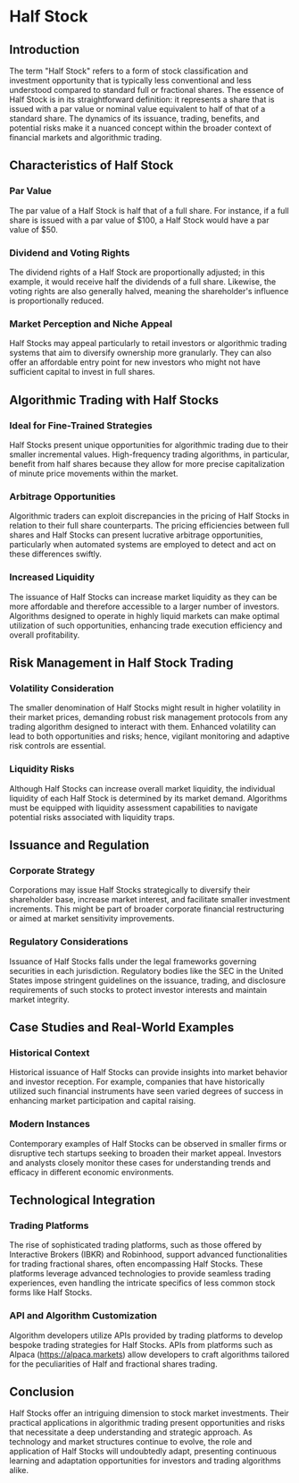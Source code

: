 # Half Stock

## Introduction
The term "Half Stock" refers to a form of stock classification and investment opportunity that is typically less conventional and less understood compared to standard full or fractional shares. The essence of Half Stock is in its straightforward definition: it represents a share that is issued with a par value or nominal value equivalent to half of that of a standard share. The dynamics of its issuance, trading, benefits, and potential risks make it a nuanced concept within the broader context of financial markets and algorithmic trading.

## Characteristics of Half Stock
### Par Value
The par value of a Half Stock is half that of a full share. For instance, if a full share is issued with a par value of $100, a Half Stock would have a par value of $50.

### Dividend and Voting Rights
The dividend rights of a Half Stock are proportionally adjusted; in this example, it would receive half the dividends of a full share. Likewise, the voting rights are also generally halved, meaning the shareholder's influence is proportionally reduced.

### Market Perception and Niche Appeal
Half Stocks may appeal particularly to retail investors or algorithmic trading systems that aim to diversify ownership more granularly. They can also offer an affordable entry point for new investors who might not have sufficient capital to invest in full shares.

## Algorithmic Trading with Half Stocks
### Ideal for Fine-Trained Strategies
Half Stocks present unique opportunities for algorithmic trading due to their smaller incremental values. High-frequency trading algorithms, in particular, benefit from half shares because they allow for more precise capitalization of minute price movements within the market.

### Arbitrage Opportunities
Algorithmic traders can exploit discrepancies in the pricing of Half Stocks in relation to their full share counterparts. The pricing efficiencies between full shares and Half Stocks can present lucrative arbitrage opportunities, particularly when automated systems are employed to detect and act on these differences swiftly.

### Increased Liquidity
The issuance of Half Stocks can increase market liquidity as they can be more affordable and therefore accessible to a larger number of investors. Algorithms designed to operate in highly liquid markets can make optimal utilization of such opportunities, enhancing trade execution efficiency and overall profitability.

## Risk Management in Half Stock Trading
### Volatility Consideration
The smaller denomination of Half Stocks might result in higher volatility in their market prices, demanding robust risk management protocols from any trading algorithm designed to interact with them. Enhanced volatility can lead to both opportunities and risks; hence, vigilant monitoring and adaptive risk controls are essential.

### Liquidity Risks
Although Half Stocks can increase overall market liquidity, the individual liquidity of each Half Stock is determined by its market demand. Algorithms must be equipped with liquidity assessment capabilities to navigate potential risks associated with liquidity traps.

## Issuance and Regulation
### Corporate Strategy
Corporations may issue Half Stocks strategically to diversify their shareholder base, increase market interest, and facilitate smaller investment increments. This might be part of broader corporate financial restructuring or aimed at market sensitivity improvements.

### Regulatory Considerations
Issuance of Half Stocks falls under the legal frameworks governing securities in each jurisdiction. Regulatory bodies like the SEC in the United States impose stringent guidelines on the issuance, trading, and disclosure requirements of such stocks to protect investor interests and maintain market integrity.

## Case Studies and Real-World Examples
### Historical Context
Historical issuance of Half Stocks can provide insights into market behavior and investor reception. For example, companies that have historically utilized such financial instruments have seen varied degrees of success in enhancing market participation and capital raising.

### Modern Instances
Contemporary examples of Half Stocks can be observed in smaller firms or disruptive tech startups seeking to broaden their market appeal. Investors and analysts closely monitor these cases for understanding trends and efficacy in different economic environments.

## Technological Integration
### Trading Platforms
The rise of sophisticated trading platforms, such as those offered by Interactive Brokers (IBKR) and Robinhood, support advanced functionalities for trading fractional shares, often encompassing Half Stocks. These platforms leverage advanced technologies to provide seamless trading experiences, even handling the intricate specifics of less common stock forms like Half Stocks.

### API and Algorithm Customization
Algorithm developers utilize APIs provided by trading platforms to develop bespoke trading strategies for Half Stocks. APIs from platforms such as Alpaca (https://alpaca.markets) allow developers to craft algorithms tailored for the peculiarities of Half and fractional shares trading.

## Conclusion
Half Stocks offer an intriguing dimension to stock market investments. Their practical applications in algorithmic trading present opportunities and risks that necessitate a deep understanding and strategic approach. As technology and market structures continue to evolve, the role and application of Half Stocks will undoubtedly adapt, presenting continuous learning and adaptation opportunities for investors and trading algorithms alike.